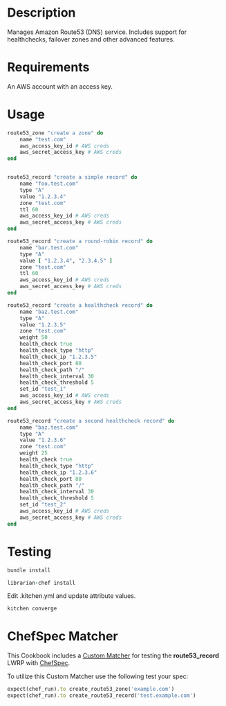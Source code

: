 Description
===========

Manages Amazon Route53 (DNS) service.
Includes support for healthchecks, failover zones and other advanced features.

Requirements
===========

An AWS account with an access key.

Usage
=====

```ruby
route53_zone "create a zone" do
    name "test.com"
    aws_access_key_id # AWS creds
    aws_secret_access_key # AWS creds
end


route53_record "create a simple record" do
    name "foo.test.com"
    type "A"
    value "1.2.3.4"
    zone "test.com"
    ttl 60
    aws_access_key_id # AWS creds
    aws_secret_access_key # AWS creds
end

route53_record "create a round-robin record" do
    name "bar.test.com"
    type "A"
    value [ "1.2.3.4", "2.3.4.5" ]
    zone "test.com"
    ttl 60
    aws_access_key_id # AWS creds
    aws_secret_access_key # AWS creds
end

route53_record "create a healthcheck record" do
    name "baz.test.com"
    type "A"
    value "1.2.3.5"
    zone "test.com"
    weight 50
    health_check true
    health_check_type "http"
    health_check_ip "1.2.3.5"
    health_check_port 80
    health_check_path "/"
    health_check_interval 30
    health_check_threshold 5
    set_id "test_1"
    aws_access_key_id # AWS creds
    aws_secret_access_key # AWS creds
end

route53_record "create a second healthcheck record" do
    name "baz.test.com"
    type "A"
    value "1.2.3.6"
    zone "test.com"
    weight 25
    health_check true
    health_check_type "http"
    health_check_ip "1.2.3.6"
    health_check_port 80
    health_check_path "/"
    health_check_interval 30
    health_check_threshold 5
    set_id "test_2"
    aws_access_key_id # AWS creds
    aws_secret_access_key # AWS creds
end

```

Testing
=======

```ruby
bundle install

librarian-chef install
```

Edit .kitchen.yml and update attribute values.

```ruby
kitchen converge
```

ChefSpec Matcher
================

This Cookbook includes a [Custom Matcher](http://rubydoc.info/github/sethvargo/chefspec#Testing_LWRPs)
for testing the **route53_record** LWRP with [ChefSpec](http://rubydoc.info/github/sethvargo/chefspec#Testing_LWRPs).

To utilize this Custom Matcher use the following test your spec:

```ruby
expect(chef_run).to create_route53_zone('example.com')
expect(chef_run).to create_route53_record('test.example.com')
```
